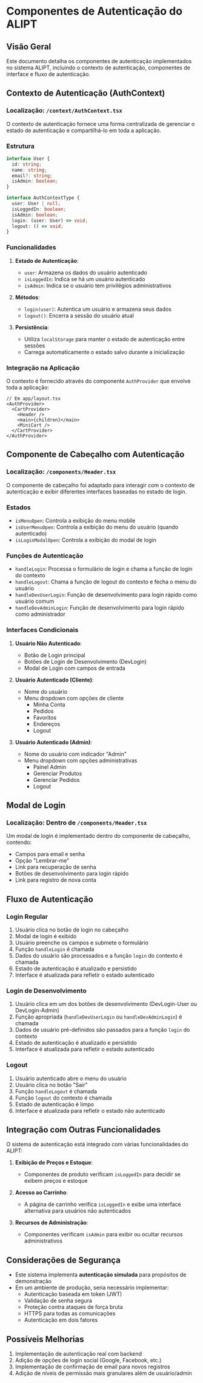# Componentes de Autenticação do ALIPT

## Visão Geral

Este documento detalha os componentes de autenticação implementados no sistema ALIPT, incluindo o contexto de autenticação, componentes de interface e fluxo de autenticação.

## Contexto de Autenticação (AuthContext)

### Localização: `/context/AuthContext.tsx`

O contexto de autenticação fornece uma forma centralizada de gerenciar o estado de autenticação e compartilhá-lo em toda a aplicação.

### Estrutura

```typescript
interface User {
  id: string;
  name: string;
  email?: string;
  isAdmin: boolean;
}

interface AuthContextType {
  user: User | null;
  isLoggedIn: boolean;
  isAdmin: boolean;
  login: (user: User) => void;
  logout: () => void;
}
```

### Funcionalidades

1. **Estado de Autenticação**:
   - `user`: Armazena os dados do usuário autenticado
   - `isLoggedIn`: Indica se há um usuário autenticado
   - `isAdmin`: Indica se o usuário tem privilégios administrativos

2. **Métodos**:
   - `login(user)`: Autentica um usuário e armazena seus dados
   - `logout()`: Encerra a sessão do usuário atual

3. **Persistência**:
   - Utiliza `localStorage` para manter o estado de autenticação entre sessões
   - Carrega automaticamente o estado salvo durante a inicialização

### Integração na Aplicação

O contexto é fornecido através do componente `AuthProvider` que envolve toda a aplicação:

```tsx
// Em app/layout.tsx
<AuthProvider>
  <CartProvider>
    <Header />
    <main>{children}</main>
    <MiniCart />
  </CartProvider>
</AuthProvider>
```

## Componente de Cabeçalho com Autenticação

### Localização: `/components/Header.tsx`

O componente de cabeçalho foi adaptado para interagir com o contexto de autenticação e exibir diferentes interfaces baseadas no estado de login.

### Estados

- `isMenuOpen`: Controla a exibição do menu mobile
- `isUserMenuOpen`: Controla a exibição do menu do usuário (quando autenticado)
- `isLoginModalOpen`: Controla a exibição do modal de login

### Funções de Autenticação

- `handleLogin`: Processa o formulário de login e chama a função de login do contexto
- `handleLogout`: Chama a função de logout do contexto e fecha o menu do usuário
- `handleDevUserLogin`: Função de desenvolvimento para login rápido como usuário comum
- `handleDevAdminLogin`: Função de desenvolvimento para login rápido como administrador

### Interfaces Condicionais

1. **Usuário Não Autenticado**:
   - Botão de Login principal
   - Botões de Login de Desenvolvimento (DevLogin)
   - Modal de Login com campos de entrada

2. **Usuário Autenticado (Cliente)**:
   - Nome do usuário
   - Menu dropdown com opções de cliente
     - Minha Conta
     - Pedidos
     - Favoritos
     - Endereços
     - Logout

3. **Usuário Autenticado (Admin)**:
   - Nome do usuário com indicador "Admin"
   - Menu dropdown com opções administrativas
     - Painel Admin
     - Gerenciar Produtos
     - Gerenciar Pedidos
     - Logout

## Modal de Login

### Localização: Dentro de `/components/Header.tsx`

Um modal de login é implementado dentro do componente de cabeçalho, contendo:

- Campos para email e senha
- Opção "Lembrar-me"
- Link para recuperação de senha
- Botões de desenvolvimento para login rápido
- Link para registro de nova conta

## Fluxo de Autenticação

### Login Regular

1. Usuário clica no botão de login no cabeçalho
2. Modal de login é exibido
3. Usuário preenche os campos e submete o formulário
4. Função `handleLogin` é chamada
5. Dados do usuário são processados e a função `login` do contexto é chamada
6. Estado de autenticação é atualizado e persistido
7. Interface é atualizada para refletir o estado autenticado

### Login de Desenvolvimento

1. Usuário clica em um dos botões de desenvolvimento (DevLogin-User ou DevLogin-Admin)
2. Função apropriada (`handleDevUserLogin` ou `handleDevAdminLogin`) é chamada
3. Dados de usuário pré-definidos são passados para a função `login` do contexto
4. Estado de autenticação é atualizado e persistido
5. Interface é atualizada para refletir o estado autenticado

### Logout

1. Usuário autenticado abre o menu do usuário
2. Usuário clica no botão "Sair"
3. Função `handleLogout` é chamada
4. Função `logout` do contexto é chamada
5. Estado de autenticação é limpo
6. Interface é atualizada para refletir o estado não autenticado

## Integração com Outras Funcionalidades

O sistema de autenticação está integrado com várias funcionalidades do ALIPT:

1. **Exibição de Preços e Estoque**:
   - Componentes de produto verificam `isLoggedIn` para decidir se exibem preços e estoque

2. **Acesso ao Carrinho**:
   - A página de carrinho verifica `isLoggedIn` e exibe uma interface alternativa para usuários não autenticados

3. **Recursos de Administração**:
   - Componentes verificam `isAdmin` para exibir ou ocultar recursos administrativos

## Considerações de Segurança

- Este sistema implementa **autenticação simulada** para propósitos de demonstração
- Em um ambiente de produção, seria necessário implementar:
  - Autenticação baseada em token (JWT)
  - Validação de senha segura
  - Proteção contra ataques de força bruta
  - HTTPS para todas as comunicações
  - Autenticação em dois fatores

## Possíveis Melhorias

1. Implementação de autenticação real com backend
2. Adição de opções de login social (Google, Facebook, etc.)
3. Implementação de confirmação de email para novos registros
4. Adição de níveis de permissão mais granulares além de usuário/admin 